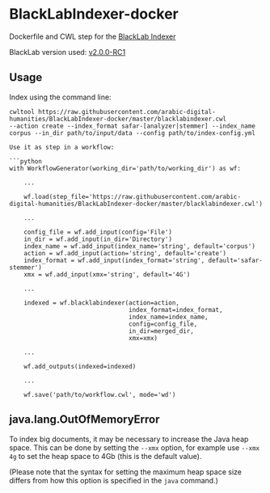 # BlackLabIndexer-docker
Dockerfile and CWL step for the [BlackLab Indexer](http://inl.github.io/BlackLab/)

BlackLab version used: [v2.0.0-RC1](https://github.com/INL/BlackLab/tree/v2.0.0-RC1)

## Usage

Index using the command line:

```
cwltool https://raw.githubusercontent.com/arabic-digital-humanities/BlackLabIndexer-docker/master/blacklabindexer.cwl
--action create --index_format safar-[analyzer|stemmer] --index_name corpus --in_dir path/to/input/data --config path/to/index-config.yml

Use it as step in a workflow:

```python
with WorkflowGenerator(working_dir='path/to/working_dir') as wf:

    ...

    wf.load(step_file='https://raw.githubusercontent.com/arabic-digital-humanities/BlackLabIndexer-docker/master/blacklabindexer.cwl')

    ...

    config_file = wf.add_input(config='File')
    in_dir = wf.add_input(in_dir='Directory')
    index_name = wf.add_input(index_name='string', default='corpus')
    action = wf.add_input(action='string', default='create')
    index_format = wf.add_input(index_format='string', default='safar-stemmer')
    xmx = wf.add_input(xmx='string', default='4G')

    ...

    indexed = wf.blacklabindexer(action=action,
                                 index_format=index_format,
                                 index_name=index_name,
                                 config=config_file,
                                 in_dir=merged_dir,
                                 xmx=xmx)

    ...

    wf.add_outputs(indexed=indexed)

    ...

    wf.save('path/to/workflow.cwl', mode='wd')
```

## java.lang.OutOfMemoryError

To index big documents, it may be necessary to increase the Java heap space. This can be done by setting the `--xmx` option, for example use `--xmx 4g` to set the heap space to 4Gb (this is the default value).

(Please note that the syntax for setting the maximum heap space size differs from how this option is specified in the `java` command.)
